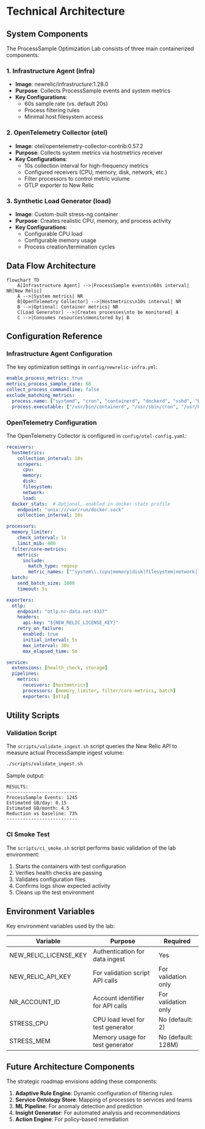 # Technical Architecture

## System Components

The ProcessSample Optimization Lab consists of three main containerized components:

### 1. Infrastructure Agent (infra)

- **Image**: newrelic/infrastructure:1.28.0
- **Purpose**: Collects ProcessSample events and system metrics
- **Key Configurations**:
  - 60s sample rate (vs. default 20s)
  - Process filtering rules
  - Minimal host filesystem access

### 2. OpenTelemetry Collector (otel)

- **Image**: otel/opentelemetry-collector-contrib:0.57.2
- **Purpose**: Collects system metrics via hostmetrics receiver
- **Key Configurations**:
  - 10s collection interval for high-frequency metrics
  - Configured receivers (CPU, memory, disk, network, etc.)
  - Filter processors to control metric volume
  - OTLP exporter to New Relic

### 3. Synthetic Load Generator (load)

- **Image**: Custom-built stress-ng container
- **Purpose**: Creates realistic CPU, memory, and process activity
- **Key Configurations**:
  - Configurable CPU load
  - Configurable memory usage
  - Process creation/termination cycles

## Data Flow Architecture

```mermaid
flowchart TD
    A[Infrastructure Agent] -->|ProcessSample events\n60s interval| NR[New Relic]
    A -->|System metrics| NR
    B[OpenTelemetry Collector] -->|Hostmetrics\n10s interval| NR
    B -->|Optional: Container metrics| NR
    C[Load Generator] -->|Creates processes\nto be monitored| A
    C -->|Consumes resources\nmonitored by| B
```

## Configuration Reference

### Infrastructure Agent Configuration

The key optimization settings in `config/newrelic-infra.yml`:

```yaml
enable_process_metrics: true
metrics_process_sample_rate: 60
collect_process_commandline: false
exclude_matching_metrics:
  process.name: ["systemd", "cron", "containerd", "dockerd", "sshd", "bash", "sh"]
  process.executable: ["/usr/bin/containerd", "/usr/sbin/cron", "/usr/bin/docker"]
```

### OpenTelemetry Configuration

The OpenTelemetry Collector is configured in `config/otel-config.yaml`:

```yaml
receivers:
  hostmetrics:
    collection_interval: 10s
    scrapers:
      cpu:
      memory:
      disk:
      filesystem:
      network:
      load:
  docker_stats:  # Optional, enabled in docker-stats profile
    endpoint: "unix:///var/run/docker.sock"
    collection_interval: 10s

processors:
  memory_limiter:
    check_interval: 1s
    limit_mib: 400
  filter/core-metrics:
    metrics:
      include:
        match_type: regexp
        metric_names: ["^system\\.(cpu|memory|disk|filesystem|network|load)\\..*"]
  batch:
    send_batch_size: 1000
    timeout: 5s

exporters:
  otlp:
    endpoint: "otlp.nr-data.net:4317"
    headers:
      api-key: "${NEW_RELIC_LICENSE_KEY}"
    retry_on_failure:
      enabled: true
      initial_interval: 5s
      max_interval: 30s
      max_elapsed_time: 5m

service:
  extensions: [health_check, storage]
  pipelines:
    metrics:
      receivers: [hostmetrics]
      processors: [memory_limiter, filter/core-metrics, batch]
      exporters: [otlp]
```

## Utility Scripts

### Validation Script

The `scripts/validate_ingest.sh` script queries the New Relic API to measure actual ProcessSample ingest volume:

```bash
./scripts/validate_ingest.sh
```

Sample output:
```
RESULTS:
--------------------------
ProcessSample Events: 1245
Estimated GB/day: 0.15
Estimated GB/month: 4.5
Reduction vs baseline: 73%
--------------------------
```

### CI Smoke Test

The `scripts/ci_smoke.sh` script performs basic validation of the lab environment:

1. Starts the containers with test configuration
2. Verifies health checks are passing
3. Validates configuration files
4. Confirms logs show expected activity
5. Cleans up the test environment

## Environment Variables

Key environment variables used by the lab:

| Variable | Purpose | Required |
|----------|---------|----------|
| NEW_RELIC_LICENSE_KEY | Authentication for data ingest | Yes |
| NEW_RELIC_API_KEY | For validation script API calls | For validation only |
| NR_ACCOUNT_ID | Account identifier for API calls | For validation only |
| STRESS_CPU | CPU load level for test generator | No (default: 2) |
| STRESS_MEM | Memory usage for test generator | No (default: 128M) |

## Future Architecture Components

The strategic roadmap envisions adding these components:

1. **Adaptive Rule Engine**: Dynamic configuration of filtering rules
2. **Service Ontology Store**: Mapping of processes to services and teams
3. **ML Pipeline**: For anomaly detection and prediction
4. **Insight Generator**: For automated analysis and recommendations
5. **Action Engine**: For policy-based remediation